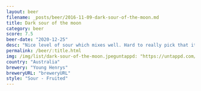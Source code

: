 ```yaml
---
layout: beer
filename: _posts/beer/2016-11-09-dark-sour-of-the-moon.md
title: Dark sour of the moon
category: beer
score: 7.5
beer-date: "2020-12-25"
desc: "Nice level of sour which mixes well. Hard to really pick that it’s a beer though"
permalink: /beer/:title.html
img: /img/list/dark-sour-of-the-moon.jpeguntappd: "https://untappd.com/b/young-henrys-dark-sour-of-the-moon/3985180"
country: "Australia"
brewery: "Young Henrys"
breweryURL: "breweryURL"
style: "Sour - Fruited"
---
```


